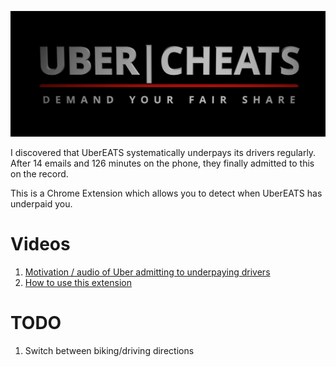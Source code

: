![UberCheats: Demand your fair share](static/marquee-promo-tile.png)

I discovered that UberEATS systematically underpays its drivers regularly.
After 14 emails and 126 minutes on the phone, they finally admitted to this on the record.

This is a Chrome Extension which allows you to detect when UberEATS has underpaid you.

# Videos
1. [Motivation / audio of Uber admitting to underpaying drivers](https://www.youtube.com/watch?v=nNI2kVAyEQ4)
2. [How to use this extension](https://www.youtube.com/watch?v=1k2YYlb21N8)

# TODO
1. Switch between biking/driving directions
